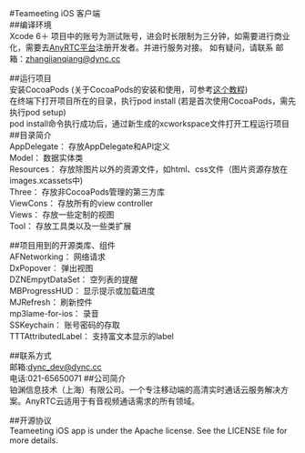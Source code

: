 #Teameeting iOS 客户端<br>
##编译环境<br>
Xcode 6＋
  项目中的账号为测试账号，进会时长限制为三分钟，如需要进行商业化，需要去[AnyRTC平台](https://www.anyrtc.io)注册开发者。并进行服务对接。
  如有疑问，请联系 邮箱：zhangjianqiang@dync.cc
 
##运行项目<br>
安装CocoaPods (关于CocoaPods的安装和使用，可参考[这个教程](http://code4app.com/article/cocoapods-install-usage))<br>
在终端下打开项目所在的目录，执行pod install (若是首次使用CocoaPods，需先执行pod setup)<br>
pod install命令执行成功后，通过新生成的xcworkspace文件打开工程运行项目<br>
##目录简介<br>
AppDelegate： 存放AppDelegate和API定义<br>
Model： 数据实体类<br>
Resources： 存放除图片以外的资源文件，如html、css文件（图片资源存放在images.xcassets中)<br>
Three： 存放非CocoaPods管理的第三方库<br>
ViewCons： 存放所有的view controller<br>
Views： 存放一些定制的视图<br>
Tool： 存放工具类以及一些类扩展<br>

##项目用到的开源类库、组件<br>
AFNetworking： 网络请求<br>
DxPopover： 弹出视图<br>
DZNEmpytDataSet： 空列表的提醒<br>
MBProgressHUD： 显示提示或加载进度<br>
MJRefresh： 刷新控件<br>
mp3lame-for-ios： 录音<br>
SSKeychain： 账号密码的存取<br>
TTTAttributedLabel： 支持富文本显示的label<br>

##联系方式<br>
邮箱:dync_dev@dync.cc<br>
电话:021-65650071
##公司简介<br>
铂渊信息技术（上海）有限公司。一个专注移动端的高清实时通话云服务解决方案。AnyRTC云适用于有音视频通话需求的所有领域。

##开源协议<br>
Teameeting iOS app is under the Apache license. See the LICENSE file for more details.
